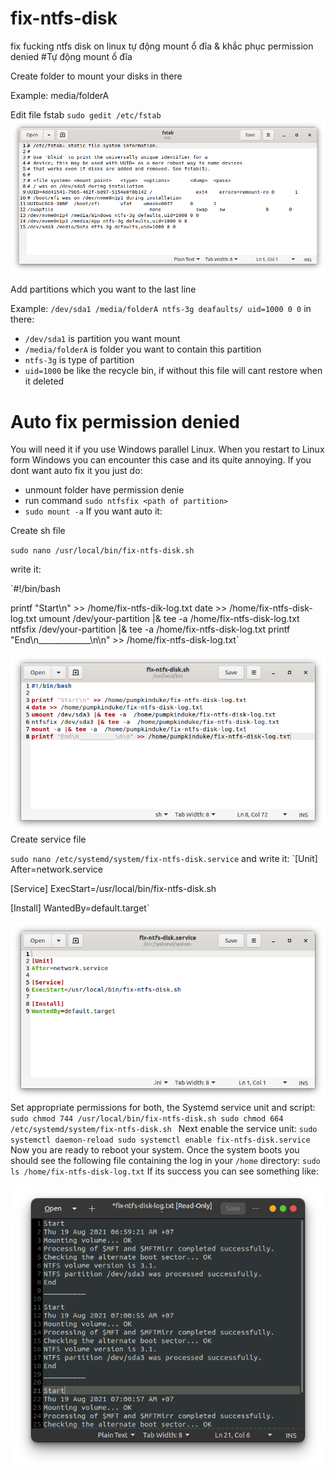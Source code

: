 # fix-ntfs-disk
fix fucking ntfs disk on linux
tự động mount ổ đĩa & khắc phục permission denied
#Tự động mount ổ đĩa

Create folder to mount your disks in there

Example: media/folderA

Edit file fstab
`sudo gedit /etc/fstab`
![fstab file](/images/fstab.png)

Add partitions which you want to the last line

Example:
`/dev/sda1 /media/folderA ntfs-3g deafaults/ uid=1000 0 0`
in there:
- `/dev/sda1` is partition you want mount
- `/media/folderA` is folder you want to contain this partition
- `ntfs-3g` is type of partition
- `uid=1000` be like the recycle bin, if without this file will cant restore when it deleted 
# Auto fix permission denied
You will need it if you use Windows parallel Linux. When you restart to Linux form Windows you can encounter this case and its quite annoying.
If you dont want auto fix it you just do:
- unmount folder have permission denie
- run command `sudo ntfsfix <path of partition>`
- `sudo mount -a`
If you want auto it:

Create sh file

`sudo nano /usr/local/bin/fix-ntfs-disk.sh`

write it:

`#!/bin/bash

printf "Start\n" >> /home/fix-ntfs-dík-log.txt
date >> /home/fix-ntfs-disk-log.txt
umount /dev/your-partition |& tee -a /home/fix-ntfs-disk-log.txt
ntfsfix /dev/your-partition |& tee -a /home/fix-ntfs-disk-log.txt
printf "End\n_____________\n\n" >> /home/fix-ntfs-disk-log.txt`

![sh file](/images/sh-file.png)
Create service file

`sudo nano /etc/systemd/system/fix-ntfs-disk.service`
and write it:
`[Unit]
After=network.service

[Service]
ExecStart=/usr/local/bin/fix-ntfs-disk.sh

[Install]
WantedBy=default.target`

![service file](/images/service-file.png)
Set appropriate permissions for both, the Systemd service unit and script:
`sudo chmod 744 /usr/local/bin/fix-ntfs-disk.sh
sudo chmod 664 /etc/systemd/system/fix-ntfs-disk.sh
`
Next enable the service unit:
`sudo systemctl daemon-reload
sudo systemctl enable fix-ntfs-disk.service
`
Now you are ready to reboot your system. Once the system boots you should see the following file containing the log in your `/home`
directory:
`sudo ls /home/fix-ntfs-disk-log.txt`
If its success you can see something like: 

![Log](/images/log.png)
